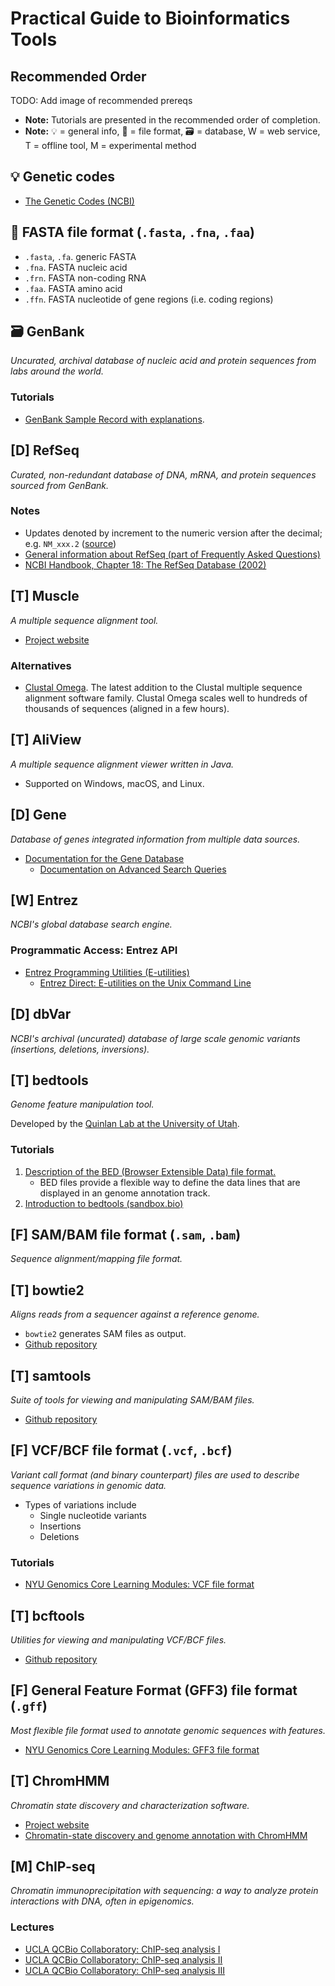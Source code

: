 # Practical Guide to Bioinformatics Tools

## Recommended Order
TODO: Add image of recommended prereqs

- **Note:** Tutorials are presented in the recommended order of completion.
- **Note:** 💡 = general info, 📁 = file format, 🗃️ = database, W = web service, T = offline tool, M = experimental method

## 💡 Genetic codes

- [The Genetic Codes (NCBI)](https://www.ncbi.nlm.nih.gov/Taxonomy/Utils/wprintgc.cgi)

## 📁 FASTA file format (`.fasta`, `.fna`, `.faa`)

- `.fasta`, `.fa`. generic FASTA
- `.fna`. FASTA nucleic acid
- `.frn`. FASTA non-coding RNA
- `.faa`. FASTA amino acid
- `.ffn`. FASTA nucleotide of gene regions (i.e. coding regions)

## 🗃️ GenBank

_Uncurated, archival database of nucleic acid and protein sequences from labs around the world._

### Tutorials
- [GenBank Sample Record with explanations](https://www.ncbi.nlm.nih.gov/Sitemap/samplerecord.html).

## [D] RefSeq

_Curated, non-redundant database of DNA, mRNA, and protein sequences sourced from GenBank._

### Notes
- Updates denoted by increment to the numeric version after the decimal; e.g. `NM_xxx.2` ([source](https://archive.is/W6CyS))
- [General information about RefSeq (part of Frequently Asked Questions)](https://www.ncbi.nlm.nih.gov/books/NBK50679/#RefSeqFAQ.General_Information_about_RefS)
- [NCBI Handbook, Chapter 18: The RefSeq Database (2002)](https://www.ncbi.nlm.nih.gov/books/NBK21091/)

## [T] Muscle

_A multiple sequence alignment tool._

- [Project website](https://drive5.com/muscle/)

### Alternatives
- [Clustal Omega](http://www.clustal.org/omega/). The latest addition to the Clustal multiple sequence alignment software family. Clustal Omega scales well to hundreds of thousands of sequences (aligned in a few hours).


## [T] AliView

_A multiple sequence alignment viewer written in Java._

- Supported on Windows, macOS, and Linux.

## [D] Gene

_Database of genes integrated information from multiple data sources._

- [Documentation for the Gene Database](https://www.ncbi.nlm.nih.gov/books/NBK3839/)
  - [Documentation on Advanced Search Queries](https://www.ncbi.nlm.nih.gov/books/NBK3841/)

## [W] Entrez

_NCBI's global database search engine._

### Programmatic Access: Entrez API
- [Entrez Programming Utilities (E-utilities)](https://www.ncbi.nlm.nih.gov/books/NBK25501/)
  - [Entrez Direct: E-utilities on the Unix Command Line](https://www.ncbi.nlm.nih.gov/books/NBK179288/)

## [D] dbVar

_NCBI's archival (uncurated) database of large scale genomic variants (insertions, deletions, inversions)._

## [T] bedtools

_Genome feature manipulation tool._

Developed by the [Quinlan Lab at the University of Utah](http://quinlanlab.org/).

### Tutorials
1. [Description of the BED (Browser Extensible Data) file format.](http://genome.ucsc.edu/FAQ/FAQformat.html#format1)
    - BED files provide a flexible way to define the data lines that are displayed in an genome annotation track.
2. [Introduction to bedtools (sandbox.bio)](https://sandbox.bio/tutorials/?id=bedtools-intro)

## [F] SAM/BAM file format (`.sam`, `.bam`)

_Sequence alignment/mapping file format._

## [T] bowtie2

_Aligns reads from a sequencer against a reference genome._

- `bowtie2` generates SAM files as output.
- [Github repository](https://github.com/BenLangmead/bowtie2)

## [T] samtools

_Suite of tools for viewing and manipulating SAM/BAM files._

- [Github repository](https://github.com/samtools/samtools)

## [F] VCF/BCF file format (`.vcf`, `.bcf`)

_Variant call format (and binary counterpart) files are used to describe sequence variations in genomic data._

- Types of variations include
  - Single nucleotide variants
  - Insertions
  - Deletions

### Tutorials
- [NYU Genomics Core Learning Modules: VCF file format](https://learn.gencore.bio.nyu.edu/ngs-file-formats/vcf-format/)

## [T] bcftools

_Utilities for viewing and manipulating VCF/BCF files._

- [Github repository](https://github.com/samtools/bcftools)

## [F] General Feature Format (GFF3) file format (`.gff`)

_Most flexible file format used to annotate genomic sequences with features._

- [NYU Genomics Core Learning Modules: GFF3 file format](https://learn.gencore.bio.nyu.edu/ngs-file-formats/gff3-format/)

## [T] ChromHMM

_Chromatin state discovery and characterization software._

- [Project website](http://compbio.mit.edu/ChromHMM/)
- [Chromatin-state discovery and genome annotation with ChromHMM](https://www.nature.com/articles/nprot.2017.124)

## [M] ChIP-seq

_Chromatin immunoprecipitation with sequencing: a way to analyze protein interactions with DNA, often in epigenomics._

### Lectures

- [UCLA QCBio Collaboratory: ChIP-seq analysis I](https://www.youtube.com/watch?v=uWM5WT3Dt0k)
- [UCLA QCBio Collaboratory: ChIP-seq analysis II](https://www.youtube.com/watch?v=7xre8FmUb8A)
- [UCLA QCBio Collaboratory: ChIP-seq analysis III](https://www.youtube.com/watch?v=JYBP5BpRfTM)
